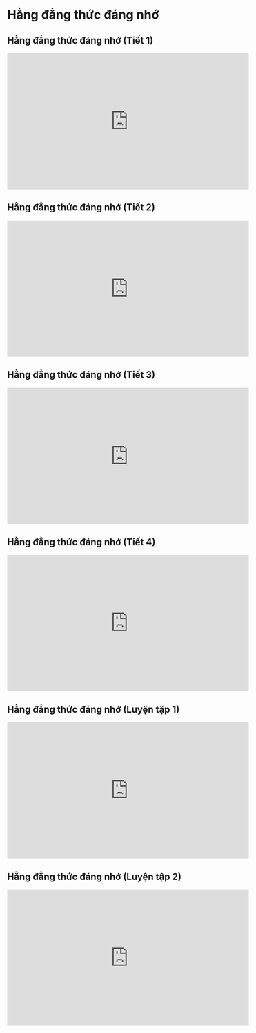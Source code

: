 # Hằng đẳng thức đáng nhớ
## Hằng đẳng thức đáng nhớ (Tiết 1)
<iframe width="560" height="315" src="https://www.youtube.com/embed/5831tgEyAig?si=Lw94658VinSy9XFu" title="YouTube video player" frameborder="0" allow="accelerometer; autoplay; clipboard-write; encrypted-media; gyroscope; picture-in-picture; web-share" referrerpolicy="strict-origin-when-cross-origin" allowfullscreen></iframe>

## Hằng đẳng thức đáng nhớ (Tiết 2)
<iframe width="560" height="315" src="https://www.youtube.com/embed/GJFHoek65WQ?si=rU49Z33VQQ2xwOoF" title="YouTube video player" frameborder="0" allow="accelerometer; autoplay; clipboard-write; encrypted-media; gyroscope; picture-in-picture; web-share" referrerpolicy="strict-origin-when-cross-origin" allowfullscreen></iframe>

## Hằng đẳng thức đáng nhớ (Tiết 3)
<iframe width="560" height="315" src="https://www.youtube.com/embed/c9oXOnDLWLo?si=fZ8_P8Ah_lgb_uI6" title="YouTube video player" frameborder="0" allow="accelerometer; autoplay; clipboard-write; encrypted-media; gyroscope; picture-in-picture; web-share" referrerpolicy="strict-origin-when-cross-origin" allowfullscreen></iframe>

## Hằng đẳng thức đáng nhớ (Tiết 4)
<iframe width="560" height="315" src="https://www.youtube.com/embed/PnGG0dw1h_o?si=TueRVOodOYFBw963" title="YouTube video player" frameborder="0" allow="accelerometer; autoplay; clipboard-write; encrypted-media; gyroscope; picture-in-picture; web-share" referrerpolicy="strict-origin-when-cross-origin" allowfullscreen></iframe>

## Hằng đẳng thức đáng nhớ (Luyện tập 1)
<iframe width="560" height="315" src="https://www.youtube.com/embed/PnGG0dw1h_o?si=TueRVOodOYFBw963" title="YouTube video player" frameborder="0" allow="accelerometer; autoplay; clipboard-write; encrypted-media; gyroscope; picture-in-picture; web-share" referrerpolicy="strict-origin-when-cross-origin" allowfullscreen></iframe>

## Hằng đẳng thức đáng nhớ (Luyện tập 2)
<iframe width="560" height="315" src="https://www.youtube.com/embed/3dff3_CKKAU?si=GzGuLBn5tJTHUZW2" title="YouTube video player" frameborder="0" allow="accelerometer; autoplay; clipboard-write; encrypted-media; gyroscope; picture-in-picture; web-share" referrerpolicy="strict-origin-when-cross-origin" allowfullscreen></iframe>
